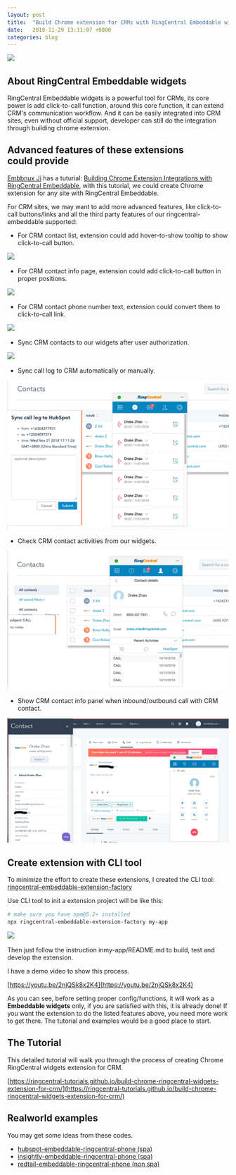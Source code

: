 ```yaml
---
layout: post
title:  "Build Chrome extension for CRMs with RingCentral Embeddable widgets"
date:   2018-11-29 13:31:07 +0800
categories: blog
---
```


![ ](https://github.com/ringcentral/ringcentral-embeddable-extension-factory/raw/master/screenshots/bb.jpg)

## About RingCentral Embeddable widgets

RingCentral Embeddable widgets is a powerful tool for CRMs, its core power is add click-to-call function, around this core function, it can extend CRM's communication workflow. And it can be easily integrated into CRM sites, even without official support, developer can still do the integration through building chrome extension.

## Advanced features of these extensions could provide

[Embbnux Ji](https://github.com/embbnux) has a tuturial: [Building Chrome Extension Integrations with RingCentral Embeddable](https://medium.com/ringcentral-developers/build-a-chrome-extension-with-ringcentral-embeddable-bb6faee808a3), with this tutorial, we could create Chrome extension for any site with RingCentral Embeddable.

For CRM sites, we may want to add more advanced features, like click-to-call buttons/links and all the third party features of our ringcentral-embeddable supported:

- For CRM contact list, extension could add hover-to-show tooltip to show click-to-call button.

![ ](https://github.com/zxdong262/ringcentral-embeddable-extension-factory/raw/master/screenshots/fac-2.png)

- For CRM contact info page, extension could add click-to-call button in proper positions.

![ ](https://github.com/zxdong262/ringcentral-embeddable-extension-factory/raw/master/screenshots/fac-3.png)

- For CRM contact phone number text, extension could convert them to click-to-call link.

![ ](https://github.com/zxdong262/ringcentral-embeddable-extension-factory/raw/master/screenshots/fac-1.png)

- Sync CRM contacts to our widgets after user authorization.

![ ](https://github.com/zxdong262/insightly-embeddable-ringcentral-phone/raw/master/screenshots/insightly-4.png)

- Sync call log to CRM automatically or manually.

![ ](https://github.com/zxdong262/hubspot-embeddable-ringcentral-phone/raw/master/screenshots/hs6.png)

- Check CRM contact activities from our widgets.

![ ](https://github.com/zxdong262/hubspot-embeddable-ringcentral-phone/raw/master/screenshots/hs7.png)

- Show CRM contact info panel when inbound/outbound call with CRM contact.

![ ](https://github.com/zxdong262/hubspot-embeddable-ringcentral-phone/raw/master/screenshots/hubspot1.png)

## Create extension with CLI tool

To minimize the effort to create these extensions, I created the CLI tool: [ringcentral-embeddable-extension-factory](https://github.com/ringcentral/ringcentral-embeddable-extension-factory)

Use CLI tool to init a extension project will be like this:

```bash
# make sure you have npm@5.2+ installed
npx ringcentral-embeddable-extension-factory my-app
```

![ ](https://github.com/zxdong262/ringcentral-embeddable-extension-factory/raw/master/screenshots/cli.png)

Then just follow the instruction inmy-app/README.md to build, test and develop the extension.

I have a demo video to show this process.

[https://youtu.be/2njQSk8x2K4](https://youtu.be/2njQSk8x2K4)

As you can see, before setting proper config/functions, it will work as a **Embeddable widgets** only, if you are satisfied with this, it is already done! If you want the extension to do the listed features above, you need more work to get there. The tutorial and examples would be a good place to start.

## The Tutorial

This detailed tutorial will walk you through the process of creating Chrome RingCentral widgets extension for CRM.

[https://ringcentral-tutorials.github.io/build-chrome-ringcentral-widgets-extension-for-crm/](https://ringcentral-tutorials.github.io/build-chrome-ringcentral-widgets-extension-for-crm/)

## Realworld examples

You may get some ideas from these codes.

- [hubspot-embeddable-ringcentral-phone (spa)](https://github.com/zxdong262/hubspot-embeddable-ringcentral-phone)
- [insightly-embeddable-ringcentral-phone (spa)](https://github.com/zxdong262/insightly-embeddable-ringcentral-phone)
- [redtail-embeddable-ringcentral-phone (non spa)](https://github.com/zxdong262/redtail-embeddable-ringcentral-phone)
